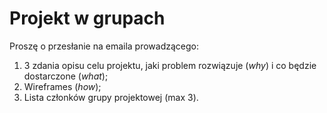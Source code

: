 # Projekt w grupach

Proszę o przesłanie na emaila prowadzącego:

1. 3 zdania opisu celu projektu, jaki problem rozwiązuje (*why*) i co będzie dostarczone (*what*);
2. Wireframes (*how*);
3. Lista członków grupy projektowej (max 3).
